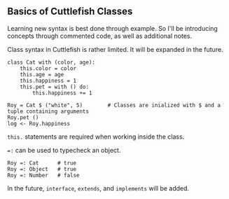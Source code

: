 ## Basics of Cuttlefish Classes

Learning new syntax is best done through example. So I'll be introducing concepts through commented code, as well as additional notes. 

Class syntax in Cuttlefish is rather limited. It will be expanded in the future.

```
class Cat with (color, age):
	this.color = color
	this.age = age
	this.happiness = 1
	this.pet = with () do:
		this.happiness += 1

Roy = Cat $ ("white", 5)		# Classes are inialized with $ and a tuple containing arguments
Roy.pet ()
log <- Roy.happiness
```

`this.` statements are required when working inside the class.

`=:` can be used to typecheck an object.

```
Roy =: Cat 		# true
Roy =: Object	# true
Roy =: Number 	# false
```
In the future, `interface`, `extends`, and `implements` will be added.